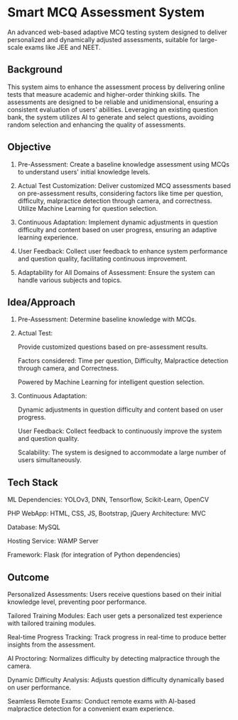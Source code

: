 
# Smart MCQ Assessment System
An advanced web-based adaptive MCQ testing system designed to deliver personalized and dynamically adjusted assessments, suitable for large-scale exams like JEE and NEET.

## Background

This system aims to enhance the assessment process by delivering online tests that measure academic and higher-order thinking skills. The assessments are designed to be reliable and unidimensional, ensuring a consistent evaluation of users' abilities. Leveraging an existing question bank, the system utilizes AI to generate and select questions, avoiding random selection and enhancing the quality of assessments.

## Objective

1. Pre-Assessment: Create a baseline knowledge assessment using MCQs to understand users' initial knowledge levels.

2. Actual Test Customization: Deliver customized MCQ assessments based on pre-assessment results, considering factors like time per question, difficulty, malpractice detection through camera, and correctness. Utilize Machine Learning for question selection.

3. Continuous Adaptation: Implement dynamic adjustments in question difficulty and content based on user progress, ensuring an adaptive learning experience.

4. User Feedback: Collect user feedback to enhance system performance and question quality, facilitating continuous improvement.

5. Adaptability for All Domains of Assessment: Ensure the system can handle various subjects and topics.

## Idea/Approach

1. Pre-Assessment: Determine baseline knowledge with MCQs.

2. Actual Test: 
    
    Provide customized questions based on pre-assessment results.

    Factors considered: Time per question, Difficulty, Malpractice detection through camera, and Correctness.

    Powered by Machine Learning for intelligent question selection.

3. Continuous Adaptation:

    Dynamic adjustments in question difficulty and content based on user progress.

    User Feedback: Collect feedback to continuously improve the system and question quality.

    Scalability: The system is designed to accommodate a large number of users simultaneously.


## Tech Stack

ML Dependencies: YOLOv3, DNN, Tensorflow, Scikit-Learn, OpenCV

PHP WebApp: HTML, CSS, JS, Bootstrap, jQuery
Architecture: MVC

Database: MySQL

Hosting Service: WAMP Server

Framework: Flask (for integration of Python dependencies)

## Outcome

Personalized Assessments: Users receive questions based on their initial knowledge level, preventing poor performance.

Tailored Training Modules: Each user gets a personalized test experience with tailored training modules.

Real-time Progress Tracking: Track progress in real-time to produce better insights from the assessment.

AI Proctoring: Normalizes difficulty by detecting malpractice through the camera.

Dynamic Difficulty Analysis: Adjusts question difficulty dynamically based on user performance.

Seamless Remote Exams: Conduct remote exams with AI-based malpractice detection for a convenient exam experience.